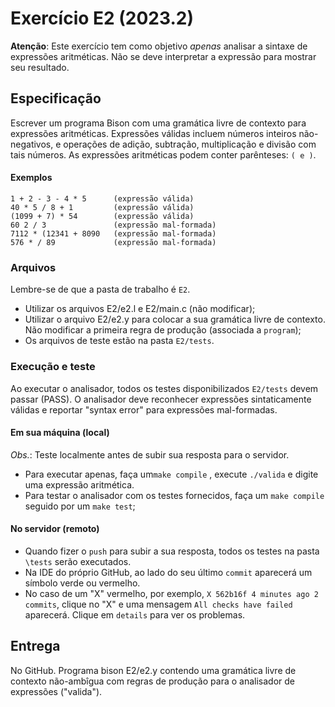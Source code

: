 # Exercício E2 (2023.2)

__Atenção__: 
Este exercício tem como objetivo _apenas_ analisar a sintaxe de 
expressões aritméticas.
Não se deve interpretar a expressão para mostrar seu resultado.

## Especificação

Escrever um programa Bison com uma gramática livre de contexto para 
expressões aritméticas.
Expressões válidas incluem números inteiros não-negativos,
e operações de adição, subtração, multiplicação e divisão com tais números.
As expressões aritméticas podem conter parênteses: ```( e )```.

#### Exemplos

```
1 + 2 - 3 - 4 * 5      (expressão válida)
40 * 5 / 8 + 1         (expressão válida)
(1099 + 7) * 54        (expressão válida)
60 2 / 3               (expressão mal-formada)
7112 * (12341 + 8090   (expressão mal-formada)
576 * / 89             (expressão mal-formada)
```

### Arquivos

Lembre-se de que a pasta de trabalho é ```E2```.

- Utilizar os arquivos E2/e2.l e E2/main.c (não modificar);
- Utilizar o arquivo E2/e2.y para colocar a sua  gramática livre de contexto. 
Não modificar a primeira regra de produção (associada a ```program```);
- Os arquivos de teste estão na pasta ```E2/tests```. 

### Execução e teste

Ao executar o analisador, 
todos os testes disponibilizados ```E2/tests``` devem passar (PASS).
O analisador deve reconhecer expressões sintaticamente válidas 
e reportar "syntax error" para expressões mal-formadas.

#### Em sua máquina (local)

_Obs._: Teste localmente antes de subir sua resposta para o servidor.

- Para executar apenas, faça um```make compile``` ,
execute ```./valida``` e digite uma expressão aritmética.
- Para testar o analisador com os testes fornecidos, 
faça um ```make compile``` seguido por um ```make test```;

#### No servidor (remoto)
- Quando fizer o ```push``` para subir a sua resposta,
todos os testes na pasta ```\tests``` serão executados.
- Na IDE do próprio GitHub, ao lado do seu último ```commit``` aparecerá um símbolo verde ou vermelho.
- No caso de um "X" vermelho,
por exemplo, ```X 562b16f 4 minutes ago 2 commits```, clique no "X" 
e uma mensagem ```All checks have failed``` aparecerá. 
Clique em ```details``` para ver os problemas.


## Entrega

No GitHub.
Programa bison E2/e2.y contendo uma gramática livre de contexto não-ambîgua 
com regras de produção para o analisador de expressões ("valida").



